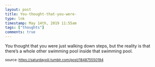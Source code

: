 ```yaml
---
layout: post
title: You-thought-that-you-were-
type: lnk
timestamp: May 14th, 2019 11:55am
tags: ["thoughts"]
comments: true
---
```


You thought that you were just walking down steps, but the reality is that there’s a whole other swimming pool inside that swimming pool.
  
<small>source: https://saturdayxiii.tumblr.com/post/184875550194</small>